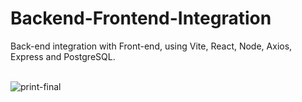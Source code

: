 # Backend-Frontend-Integration
Back-end integration with Front-end, using Vite, React, Node, Axios, Express and PostgreSQL.<br><br>

![print-final](https://github.com/user-attachments/assets/0972e455-5087-4dd1-814e-7c4cd6577249)


